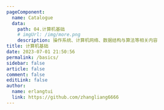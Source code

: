 ```yaml
---
pageComponent:
  name: Catalogue
  data:
    path: 04.计算机基础
    # imgUrl: /img/more.png
    description: 操作系统、计算机网络、数据结构与算法等相关内容
title: 计算机基础
date: 2023-07-01 21:50:56
permalink: /basics/
sidebar: false
article: false
comment: false
editLink: false
author:
  name: erlangtui
  link: https://github.com/zhangliang6666
---
```

